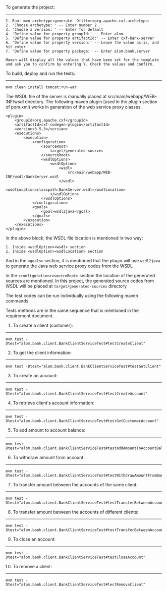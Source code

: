 To generate the project:
 ____

	1. Run: mvn archetype:generate -Dfilter=org.apache.cxf.archetype:
	2. 'Choose archetype: ' -- Enter number 2
	3. 'Choose a version: ' -- Enter for default
	4. 'Define value for property groupId:' -- Enter alom
	5. 'Define value for property artifactId:' -- Enter cxf-bank-server
	6. 'Define value for property version:' -- Leave the value as-is, and hit enter
	7. 'Define value for property package:' -- Enter alom.bank.server
	
	Maven will display all the values that have been set for the template and ask you to confirm by entering Y. Check the values and confirm. 

To build, deploy and run the tests:
____
    mvn clean install tomcat:run-war

The WSDL file of the server is manually placed at src/main/webapp/WEB-INF/wsdl directory. The following maven plugin (used in the plugin section of pom.xml) works in generation of the web service proxy classes.
```
<plugin>
    <groupId>org.apache.cxf</groupId>
    <artifactId>cxf-codegen-plugin</artifactId>
    <version>3.5.3</version>
    <executions>
        <execution>
            <configuration>
                <sourceRoot>
                    target/generated-sources
                </sourceRoot>
                <wsdlOptions>
                    <wsdlOption>
                        <wsdl>
                            src/main/webapp/WEB-INF/wsdl/BankServer.wsdl
                        </wsdl>
                        <wsdlLocation>classpath:BankServer.wsdl</wsdlLocation>
                    </wsdlOption>
                </wsdlOptions>
            </configuration>
            <goals>
                <goal>wsdl2java</goal>
            </goals>
        </execution>
    </executions>
</plugin>
```
In the above block, the WSDL file location is mentioned in two way:

    1. Inside <wsdlOption><wsdl> section
    2. Inside <wsdlOption><wsdlLocation> section
And in the ```<goals>``` section, it is mentioned that the plugin will use ```wsdl2java``` to generate the Java web service proxy codes from the WSDL

In the ```<configuration><sourceRoot>``` section the location of the generated sources are mentioned. In this project, the generated source codes from WSDL will be placed at ```target/generated-sources``` directory

The test codes can be run individually using the following maven commands. 

Tests methods are in the same sequence that is mentioned in the requirement document.
1. To create a client (customer):
___
    mvn test -Dtest="alom.bank.client.BankClientServiceTest#testCreateClient"
2. To get the client information:
___
    mvn test -Dtest="alom.bank.client.BankClientServiceTest#testGetClient"
3. To create an account:
___
    mvn test -Dtest="alom.bank.client.BankClientServiceTest#testCreateAccount"
4. To retrieve client's account information:
___
    mvn test -Dtest="alom.bank.client.BankClientServiceTest#testGetCustomerAccount"
5. To add amount to account balance:
___
    mvn test -Dtest="alom.bank.client.BankClientServiceTest#testAddAmountToAccountBalance"
6. To withdraw amount from account:
___
    mvn test -Dtest="alom.bank.client.BankClientServiceTest#testWithdrawAmountFromBankAccount"
7. To transfer amount between the accounts of the same client:
___
    mvn test -Dtest="alom.bank.client.BankClientServiceTest#testTransferBetweenAccountOfSameClient"
8. To transfer amount between the accounts of different clients:
___
    mvn test -Dtest="alom.bank.client.BankClientServiceTest#testTransferBetweenAccountOfDifferentClient"
9. To close an account:
___
    mvn test -Dtest="alom.bank.client.BankClientServiceTest#testCloseAccount"
10. To remove a client:
___
    mvn test -Dtest="alom.bank.client.BankClientServiceTest#testRemoveClient"


